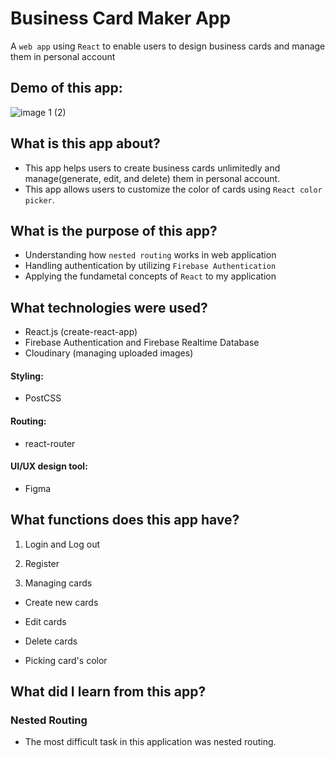 # Business Card Maker App

A `web app` using `React` to enable users to design business cards and manage them in personal account

## Demo of this app:
![image 1 (2)](https://user-images.githubusercontent.com/65494027/188951550-a7c101f3-74a9-4ce7-bc0f-fd763dde939a.png)

## What is this app about?

- This app helps users to create business cards unlimitedly and manage(generate, edit, and delete) them in personal account.
- This app allows users to customize the color of cards using `React color picker`.

## What is the purpose of this app?

- Understanding how `nested routing` works in web application
- Handling authentication by utilizing `Firebase Authentication`
- Applying the fundametal concepts of `React` to my application

## What technologies were used?

- React.js (create-react-app)
- Firebase Authentication and Firebase Realtime Database
- Cloudinary (managing uploaded images)

#### Styling:
- PostCSS

#### Routing:
- react-router

#### UI/UX design tool:
- Figma

## What functions does this app have?

1. Login and Log out

2. Register

3. Managing cards

- Create new cards

- Edit cards

- Delete cards

- Picking card's color

## What did I learn from this app?

### Nested Routing
- The most difficult task in this application was nested routing.
